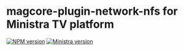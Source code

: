 # magcore-plugin-network-nfs for Ministra TV platform

[![NPM version](https://img.shields.io/npm/v/magcore-plugin-network-nfs.svg?style=flat-square)](https://www.npmjs.com/package/magcore-plugin-network-nfs)
[![Ministra version](https://img.shields.io/badge/Ministra-5.6.0-%23532560.svg?style=flat-square)](https://ministra.com)
